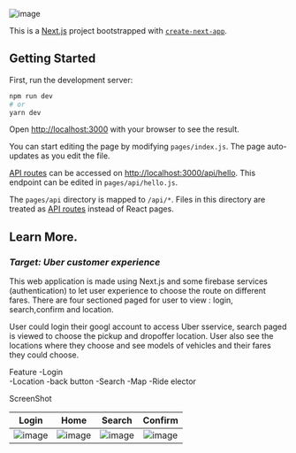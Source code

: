 ![image](https://user-images.githubusercontent.com/77249903/168236101-14519402-efbf-4db2-a224-f9846883bb98.png)

This is a [Next.js](https://nextjs.org/) project bootstrapped with [`create-next-app`](https://github.com/vercel/next.js/tree/canary/packages/create-next-app).

## Getting Started

First, run the development server:

```bash
npm run dev
# or
yarn dev
```

Open [http://localhost:3000](http://localhost:3000) with your browser to see the result.

You can start editing the page by modifying `pages/index.js`. The page auto-updates as you edit the file.

[API routes](https://nextjs.org/docs/api-routes/introduction) can be accessed on [http://localhost:3000/api/hello](http://localhost:3000/api/hello). This endpoint can be edited in `pages/api/hello.js`.

The `pages/api` directory is mapped to `/api/*`. Files in this directory are treated as [API routes](https://nextjs.org/docs/api-routes/introduction) instead of React pages.

## Learn More.  

###  _Target: Uber customer experience_

This web application is made using Next.js and some firebase services (authentication) to let user experience to choose the route on different fares.
There are four sectioned paged for user to view : login, search,confirm and location.

User could login their googl account to access Uber sservice, search paged is viewed to choose the pickup and dropoffer location.
User also see the locations where they choose and see models of vehicles and their fares they could choose.





Feature
-Login  
-Location
-back button
-Search
-Map 
-Ride elector

ScreenShot

|Login  | Home | Search | Confirm | 
| :---: | :---: | :---: |  :---: |
|![image](https://user-images.githubusercontent.com/77249903/168401163-9d297399-e117-4ecd-b960-d05af53372b2.png)|![image](https://user-images.githubusercontent.com/77249903/168402120-9dd23a3b-9d00-4df7-b2c0-ef6dc680dcea.png)| ![image](https://user-images.githubusercontent.com/77249903/168401269-caed1962-4da8-4998-a8fd-0bcd64c305e2.png)|![image](https://user-images.githubusercontent.com/77249903/168400969-f8e91eac-c90b-4f7c-abf6-68f5e3fbcf3c.png)


















			

